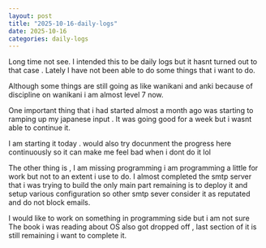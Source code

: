 ```yaml
---
layout: post
title: "2025-10-16-daily-logs"
date: 2025-10-16
categories: daily-logs
---
```



Long time not see. I intended this to be daily logs but it hasnt turned out to that case .
Lately I have not been able to do some things that i want to do.

Although some things are still going as like wanikani and anki because of discipline
on wanikani i am almost level 7 now.

One important thing that i had started almost a month ago was starting to ramping up my japanese input . It was going good for a week but i wasnt able to continue it.

I am starting it today . would also try docunment the progress here continuously so it can make me feel bad when i dont do it lol

The other thing is , I am missing programming i am programming a little for work but not to an extent i use to do. I almost completed the smtp server that i was trying to build the only main part remaining is to deploy it and setup various configuration so other smtp sever consider it as reputated and do not block emails.

I would like to work on something in programming side but i am not sure
The book i was reading about OS also got dropped off , last section of it is still remaining i want to complete it.
